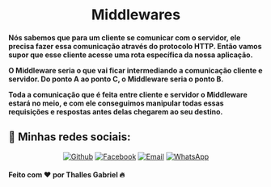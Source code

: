 <h1 align="center">Middlewares</h1>

<h4> Nós sabemos que para um cliente se comunicar com o servidor, ele precisa fazer essa comunicação através do protocolo HTTP. Então vamos supor que esse cliente acesse uma rota específica da nossa aplicação.

O Middleware seria o que vai ficar intermediando a comunicação cliente e servidor. Do ponto A ao ponto C, o Middleware seria o ponto B.

 Toda a comunicação que é feita entre cliente e servidor o Middleware estará no meio, e com ele conseguimos manipular todas essas requisições e respostas antes delas chegarem ao seu destino.</h4>


 <h2>📱 Minhas redes sociais:</h2>

<p align="center">
   <a href="https://github.com/thallesyasmim" target="_blank" >
    <img alt="Github" src="https://img.shields.io/badge/Github--%23F8952D?style=social&logo=github"></a>
    
      
  <a href="https://www.facebook.com/thalles.gabriel.1690" target="_blank" >
    <img alt="Facebook" src="https://img.shields.io/badge/Facebook--%23F8952D?style=social&logo=facebook"></a>
    
    
  <a href="mailto:ithallesgabriel1307@gmail.com" target="_blank" >
    <img alt="Email" src="https://img.shields.io/badge/Email--%23F8952D?style=social&logo=gmail"></a> 
  
  <a href="https://api.whatsapp.com/send?phone=5511989352938" target="_blank" >
    <img alt="WhatsApp" src="https://img.shields.io/badge/Whatsapp--%23F8952D?style=social&logo=whatsapp"></a>
 </p>


<h4>Feito com ❤ por Thalles Gabriel 🔥 </h4>